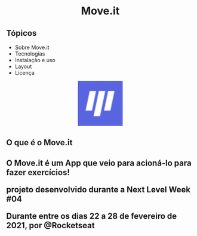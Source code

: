 <h1  align="center">Move.it</h1>
 
 <h2> Tópicos</h2>


<ul>
    <li>Sobre Move.it  </li>
    <li>Tecnologias  </li>
    <li>Instalação e uso</li>
    <li>Layout</li>
    <li>Licença</li>
</ul>

<p align="center" >                               
    <img alt="Imagem do Moveit"  src="favicon.png" width="120px">                 
</p>

<h2>O que é o Move.it<h2>
 <p leftmargin="20"    rightmargin="20"  >O Move.it é um App que veio para acioná-lo para fazer exercícios!</p>
 <p leftmargin="20"  >projeto desenvolvido durante a Next Level Week #04</p>
 <p leftmargin="20"  >Durante entre os dias 22 a 28 de fevereiro de 2021, por @Rocketseat</p>
 
